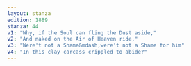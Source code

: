 ```yaml
---
layout: stanza
edition: 1889
stanza: 44
v1: "Why, if the Soul can fling the Dust aside,"
v2: "And naked on the Air of Heaven ride,"
v3: "Were't not a Shame&mdash;were't not a Shame for him"
v4: "In this clay carcass crippled to abide?"
---
```

